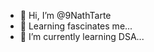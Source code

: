 - 👋 Hi, I’m @9NathTarte
- 💞️ Learning fascinates me...
- 🌱 I’m currently learning DSA...


<!---
9NathTarte/9NathTarte is a ✨ special ✨ repository because its `README.md` (this file) appears on your GitHub profile.
You can click the Preview link to take a look at your changes.
--->

